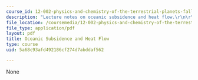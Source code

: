 ```yaml
---
course_id: 12-002-physics-and-chemistry-of-the-terrestrial-planets-fall-2008
description: "Lecture notes on oceanic subsidence and heat flow.\r\n\r\n"
file_location: /coursemedia/12-002-physics-and-chemistry-of-the-terrestrial-planets-fall-2008/5a68c93afd492186cf274d7abddaf562_MIT12_002f08_lec16.pdf
file_type: application/pdf
layout: pdf
title: Oceanic Subsidence and Heat Flow
type: course
uid: 5a68c93afd492186cf274d7abddaf562

---
```

None